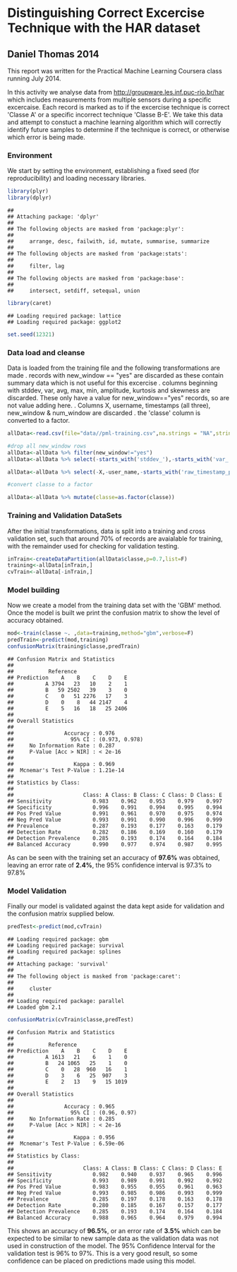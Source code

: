Distinguishing Correct Excercise Technique with the HAR dataset
===============================================================
## Daniel Thomas 2014
This report was written for the Practical Machine Learning Coursera class running July 2014.

In this activity we analyse data from http://groupware.les.inf.puc-rio.br/har which includes measurements from multiple sensors during a specific excercaise.  Each record is marked as to if the excercise technique is correct 'Classe A' or a specific incorrect technique 'Classe B-E'.   We take this data and attempt to constuct a machine learning algorithm which will correctly identify future samples to determine if the technique is correct, or otherwise which error is being made.


### Environment
We start by setting the environment, establishing a fixed seed (for reproducibility) and loading necessary libraries.

```r
library(plyr)
library(dplyr)
```

```
## 
## Attaching package: 'dplyr'
## 
## The following objects are masked from 'package:plyr':
## 
##     arrange, desc, failwith, id, mutate, summarise, summarize
## 
## The following objects are masked from 'package:stats':
## 
##     filter, lag
## 
## The following objects are masked from 'package:base':
## 
##     intersect, setdiff, setequal, union
```

```r
library(caret)
```

```
## Loading required package: lattice
## Loading required package: ggplot2
```

```r
set.seed(12321)
```
### Data load and cleanse
Data is loaded from the training file and the following transformations are made
. records with new_window == "yes" are discarded as these contain summary data which is not useful for this excercise
. columns beginning with stddev, var, avg, max, min, amplitude, kurtosis and skewness are discarded. These only have a value for new_window=="yes" records, so are not value adding here.
. Columns X, username, timestamps (all three), new_window & num_window are discarded
. the 'classe' column is converted to a factor.

```r
allData<-read.csv(file="data//pml-training.csv",na.strings = "NA",stringsAsFactors=F)

#drop all new_window rows
allData<-allData %>% filter(new_window!="yes")
allData<-allData %>% select(-starts_with('stddev_'),-starts_with('var_'),-starts_with('avg_'),-starts_with('min_'),-starts_with('amplitude_'),-starts_with('max_'),-starts_with('kurtosis'),-starts_with('skewness'))

allData<-allData %>% select(-X,-user_name,-starts_with('raw_timestamp_part'),-cvtd_timestamp,-new_window,-num_window)

#convert classe to a factor

allData<-allData %>% mutate(classe=as.factor(classe))
```

### Training and Validation DataSets
After the initial transformations, data is split into a training and cross validation set, such that around 70% of records are avaialable for training, with the remainder used for checking for validation testing.


```r
inTrain<-createDataPartition(allData$classe,p=0.7,list=F)
training<-allData[inTrain,]
cvTrain<-allData[-inTrain,]
```

### Model building
Now we create a model from the training data set with the 'GBM' method.   Once the model is built we print the confusion matrix to show the level of accuracy obtained. 

```r
mod<-train(classe ~. ,data=training,method="gbm",verbose=F)
predTrain<-predict(mod,training)
confusionMatrix(training$classe,predTrain)
```

```
## Confusion Matrix and Statistics
## 
##           Reference
## Prediction    A    B    C    D    E
##          A 3794   23   10    2    1
##          B   59 2502   39    3    0
##          C    0   51 2276   17    3
##          D    0    8   44 2147    4
##          E    5   16   18   25 2406
## 
## Overall Statistics
##                                         
##                Accuracy : 0.976         
##                  95% CI : (0.973, 0.978)
##     No Information Rate : 0.287         
##     P-Value [Acc > NIR] : < 2e-16       
##                                         
##                   Kappa : 0.969         
##  Mcnemar's Test P-Value : 1.21e-14      
## 
## Statistics by Class:
## 
##                      Class: A Class: B Class: C Class: D Class: E
## Sensitivity             0.983    0.962    0.953    0.979    0.997
## Specificity             0.996    0.991    0.994    0.995    0.994
## Pos Pred Value          0.991    0.961    0.970    0.975    0.974
## Neg Pred Value          0.993    0.991    0.990    0.996    0.999
## Prevalence              0.287    0.193    0.177    0.163    0.179
## Detection Rate          0.282    0.186    0.169    0.160    0.179
## Detection Prevalence    0.285    0.193    0.174    0.164    0.184
## Balanced Accuracy       0.990    0.977    0.974    0.987    0.995
```
As can be seen with the training set an accuracy of **97.6%** was obtained, leaving an error rate of **2.4%**, the 95% confidence interval is 97.3% to 97.8% 

### Model Validation
Finally our model is validated against the data kept aside for validation and the confusion matrix supplied below.

```r
predTest<-predict(mod,cvTrain)
```

```
## Loading required package: gbm
## Loading required package: survival
## Loading required package: splines
## 
## Attaching package: 'survival'
## 
## The following object is masked from 'package:caret':
## 
##     cluster
## 
## Loading required package: parallel
## Loaded gbm 2.1
```

```r
confusionMatrix(cvTrain$classe,predTest)
```

```
## Confusion Matrix and Statistics
## 
##           Reference
## Prediction    A    B    C    D    E
##          A 1613   21    6    1    0
##          B   24 1065   25    1    0
##          C    0   28  960   16    1
##          D    3    6   25  907    3
##          E    2   13    9   15 1019
## 
## Overall Statistics
##                                       
##                Accuracy : 0.965       
##                  95% CI : (0.96, 0.97)
##     No Information Rate : 0.285       
##     P-Value [Acc > NIR] : < 2e-16     
##                                       
##                   Kappa : 0.956       
##  Mcnemar's Test P-Value : 6.59e-06    
## 
## Statistics by Class:
## 
##                      Class: A Class: B Class: C Class: D Class: E
## Sensitivity             0.982    0.940    0.937    0.965    0.996
## Specificity             0.993    0.989    0.991    0.992    0.992
## Pos Pred Value          0.983    0.955    0.955    0.961    0.963
## Neg Pred Value          0.993    0.985    0.986    0.993    0.999
## Prevalence              0.285    0.197    0.178    0.163    0.178
## Detection Rate          0.280    0.185    0.167    0.157    0.177
## Detection Prevalence    0.285    0.193    0.174    0.164    0.184
## Balanced Accuracy       0.988    0.965    0.964    0.979    0.994
```

This shows an accuracy of **96.5%**, or an error rate of **3.5%** which can be expected to be similar to new sample data as the validation data was not used in construction of the model.   The 95% Confidence Interval for the validation test is 96% to 97%.   This is a very good result, so some confidence can be placed on predictions made using this model.
